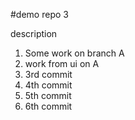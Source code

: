 #demo repo 3

description
1. Some work on branch A
2. work from ui on A
3. 3rd commit
4. 4th commit
5. 5th commit
6. 6th commit
